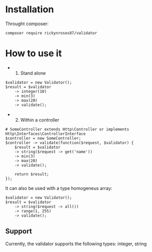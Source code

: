 

# Installation

Throught composer:
```
composer require rickynroses87/validator
```

# How to use it


* 1. Stand alone 

```
$validator = new Validator(); 
$result = $validator 
	-> integer(10)
	-> min(3)
	-> max(20)
	-> validate();
```


* 2. Within a controller

```
# SomeController extends Http\Controller or implements Http\Interfaces\ControllerInterface
$controller = new SomeController; 
$controller -> validate(function($request, $validator) {
	$result = $validator 
	-> string($request -> get('name'))
	-> min(3)
	-> max(20)
	-> validate();

	return $result;
});
```

It can also be used with a type homogeneus array:
```
$validator = new Validator(); 
$result = $validator 
	-> string($request -> all())
	-> range(1, 255)
	-> validate();
```


## Support

Currently, the validator supports the following types:
	integer, string

